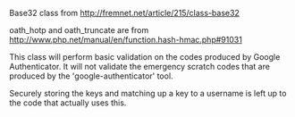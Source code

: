 Base32 class from http://fremnet.net/article/215/class-base32

oath_hotp and oath_truncate are from http://www.php.net/manual/en/function.hash-hmac.php#91031

This class will perform basic validation on the codes produced by Google Authenticator.  It will not validate the emergency scratch codes that are produced by the 'google-authenticator' tool.

Securely storing the keys and matching up a key to a username is left up to the code that actually uses this.  
